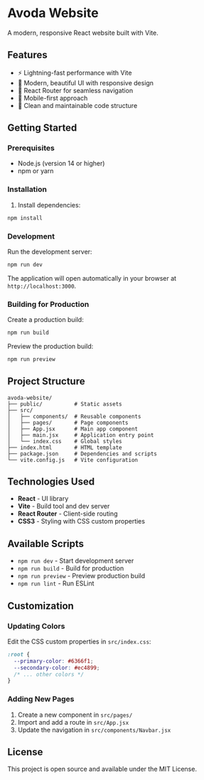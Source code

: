 # Avoda Website

A modern, responsive React website built with Vite.

## Features

- ⚡ Lightning-fast performance with Vite
- 🎨 Modern, beautiful UI with responsive design
- 🔄 React Router for seamless navigation
- 📱 Mobile-first approach
- 🎯 Clean and maintainable code structure

## Getting Started

### Prerequisites

- Node.js (version 14 or higher)
- npm or yarn

### Installation

1. Install dependencies:

```bash
npm install
```

### Development

Run the development server:

```bash
npm run dev
```

The application will open automatically in your browser at `http://localhost:3000`.

### Building for Production

Create a production build:

```bash
npm run build
```

Preview the production build:

```bash
npm run preview
```

## Project Structure

```
avoda-website/
├── public/          # Static assets
├── src/
│   ├── components/  # Reusable components
│   ├── pages/       # Page components
│   ├── App.jsx      # Main app component
│   ├── main.jsx     # Application entry point
│   └── index.css    # Global styles
├── index.html       # HTML template
├── package.json     # Dependencies and scripts
└── vite.config.js   # Vite configuration
```

## Technologies Used

- **React** - UI library
- **Vite** - Build tool and dev server
- **React Router** - Client-side routing
- **CSS3** - Styling with CSS custom properties

## Available Scripts

- `npm run dev` - Start development server
- `npm run build` - Build for production
- `npm run preview` - Preview production build
- `npm run lint` - Run ESLint

## Customization

### Updating Colors

Edit the CSS custom properties in `src/index.css`:

```css
:root {
  --primary-color: #6366f1;
  --secondary-color: #ec4899;
  /* ... other colors */
}
```

### Adding New Pages

1. Create a new component in `src/pages/`
2. Import and add a route in `src/App.jsx`
3. Update the navigation in `src/components/Navbar.jsx`

## License

This project is open source and available under the MIT License.

